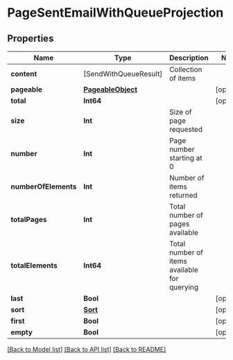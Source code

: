 # PageSentEmailWithQueueProjection

## Properties
Name | Type | Description | Notes
------------ | ------------- | ------------- | -------------
**content** | [SendWithQueueResult] | Collection of items | 
**pageable** | [**PageableObject**](PageableObject) |  | [optional] 
**total** | **Int64** |  | [optional] 
**size** | **Int** | Size of page requested | 
**number** | **Int** | Page number starting at 0 | 
**numberOfElements** | **Int** | Number of items returned | 
**totalPages** | **Int** | Total number of pages available | 
**totalElements** | **Int64** | Total number of items available for querying | 
**last** | **Bool** |  | [optional] 
**sort** | [**Sort**](Sort) |  | [optional] 
**first** | **Bool** |  | [optional] 
**empty** | **Bool** |  | [optional] 

[[Back to Model list]](../README#documentation-for-models) [[Back to API list]](../README#documentation-for-api-endpoints) [[Back to README]](../README)


